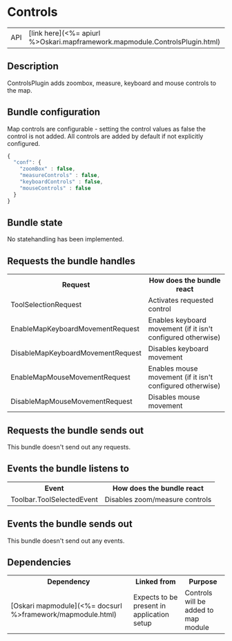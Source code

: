 # Controls

<table>
  <tr>
    <td>API</td><td>[link here](<%= apiurl %>Oskari.mapframework.mapmodule.ControlsPlugin.html)</td>
  </tr>
</table>

## Description

ControlsPlugin adds zoombox, measure, keyboard and mouse controls to the map.

## Bundle configuration

Map controls are configurable - setting the control values as false the control is not added. All controls are added by default if not explicitly configured.

```javascript
{
  "conf": {
    "zoomBox" : false,
    "measureControls" : false,
    "keyboardControls" : false,
    "mouseControls" : false
  }
}
```

## Bundle state

No statehandling has been implemented.

## Requests the bundle handles

<table>
  <tr>
    <th>Request</th><th>How does the bundle react</th>
  </tr>
  <tr>
    <td>ToolSelectionRequest</td><td>Activates requested control</td>
  </tr>
  <tr>
    <td>EnableMapKeyboardMovementRequest</td><td>Enables keyboard movement (if it isn't configured otherwise)</td>
  </tr>
  <tr>
    <td>DisableMapKeyboardMovementRequest</td><td>Disables keyboard movement</td>
  </tr>
  <tr>
    <td>EnableMapMouseMovementRequest</td><td>Enables mouse movement (if it isn't configured otherwise)</td>
  </tr>
  <tr>
    <td>DisableMapMouseMovementRequest</td><td>Disables mouse movement</td>
  </tr>
</table>


## Requests the bundle sends out

This bundle doesn't send out any requests.

## Events the bundle listens to

<table>
  <tr>
    <th>Event</th><th>How does the bundle react</th>
  </tr>
  <tr>
    <td>Toolbar.ToolSelectedEvent</td><td>Disables zoom/measure controls</td>
  </tr>
</table>


## Events the bundle sends out

This bundle doesn't send out any events.

## Dependencies

<table>
  <tr>
    <th>Dependency</th><th>Linked from</th><th>Purpose</th>
  </tr>
  <tr>
    <td> [Oskari mapmodule](<%= docsurl %>framework/mapmodule.html) </td>
    <td> Expects to be present in application setup </td>
    <td> Controls will be added to map module </td>
  </tr>
</table>

